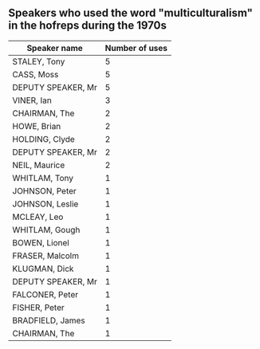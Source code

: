 ## Speakers who used the word "multiculturalism" in the hofreps during the 1970s

| Speaker name | Number of uses |
|--------------|----------------|
|STALEY, Tony|5|
|CASS, Moss|5|
|DEPUTY SPEAKER, Mr|5|
|VINER, Ian|3|
|CHAIRMAN, The|2|
|HOWE, Brian|2|
|HOLDING, Clyde|2|
|DEPUTY SPEAKER, Mr|2|
|NEIL, Maurice|2|
|WHITLAM, Tony|1|
|JOHNSON, Peter|1|
|JOHNSON, Leslie|1|
|MCLEAY, Leo|1|
|WHITLAM, Gough|1|
|BOWEN, Lionel|1|
|FRASER, Malcolm|1|
|KLUGMAN, Dick|1|
|DEPUTY SPEAKER, Mr|1|
|FALCONER, Peter|1|
|FISHER, Peter|1|
|BRADFIELD, James|1|
|CHAIRMAN, The|1|
